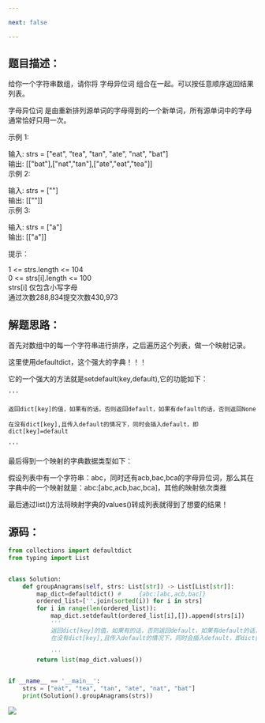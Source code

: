 ```yaml
---

next: false

---
```




<BlogInfo id="1339"/>

##  题目描述：

给你一个字符串数组，请你将 字母异位词 组合在一起。可以按任意顺序返回结果列表。

字母异位词 是由重新排列源单词的字母得到的一个新单词，所有源单词中的字母通常恰好只用一次。



示例 1:

输入: strs = ["eat", "tea", "tan", "ate", "nat", "bat"]  
输出: [["bat"],["nat","tan"],["ate","eat","tea"]]  
示例 2:

输入: strs = [""]  
输出: [[""]]  
示例 3:

输入: strs = ["a"]  
输出: [["a"]]  


提示：

1 <= strs.length <= 104  
0 <= strs[i].length <= 100  
strs[i] 仅包含小写字母  
通过次数288,834提交次数430,973

## 解题思路：

首先对数组中的每一个字符串进行排序，之后遍历这个列表，做一个映射记录。

这里使用defaultdict，这个强大的字典！！！

它的一个强大的方法就是setdefault(key,default),它的功能如下：

    '''

    返回dict[key]的值，如果有的话，否则返回default，如果有default的话，否则返回None

    在没有dict[key],且传入default的情况下，同时会插入default，即dict[key]=default

    '''

最后得到一个映射的字典数据类型如下：

假设列表中有一个字符串：abc，同时还有acb,bac,bca的字母异位词，那么其在字典中的一个映射就是：abc:[abc,acb,bac,bca]，其他的映射依次类推

最后通过list()方法将映射字典的values()转成列表就得到了想要的结果！

## 源码：


```python
from collections import defaultdict
from typing import List


class Solution:
    def groupAnagrams(self, strs: List[str]) -> List[List[str]]:
        map_dict=defaultdict() #     {abc:[abc,acb,bac]}
        ordered_list=[''.join(sorted(i)) for i in strs]
        for i in range(len(ordered_list)):
            map_dict.setdefault(ordered_list[i],[]).append(strs[i])
            '''
            返回dict[key]的值，如果有的话，否则返回default，如果有default的话，否则返回None
            在没有dict[key],且传入default的情况下，同时会插入default，即dict[key]=default
    
            '''
        return list(map_dict.values())


if __name__ == '__main__':
    strs = ["eat", "tea", "tan", "ate", "nat", "bat"]
    print(Solution().groupAnagrams(strs))

```


![](http://www.lll.plus/media/image/2022/03/10/image-20220310234152-4.png)

















<ActionBox />
